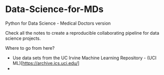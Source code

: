# Data-Science-for-MDs
Python for Data Science - Medical Doctors version

Check all the notes to create a reproducible collaborating pipeline for data science projects.

Where to go from here?
- Use data sets from the UC Irvine Machine Learning Repository - (UCI ML)[https://archive.ics.uci.edu/]
- 
